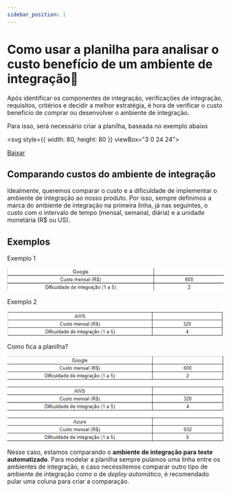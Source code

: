 ```yaml
---
sidebar_position: 1
---
```

# Como usar a planilha para analisar o custo benefício de um ambiente de integração🔎

Após identificar os componentes de integração, verificações de integração, requisitos, critérios e decidir a melhor estratégia, é hora de verificar o custo benefício de comprar ou desenvolver o ambiente de integração.

Para isso, será necessário criar a planilha, baseada no exemplo abaixo

<svg style={{ width: 80, height: 80 }} viewBox="3 0 24 24">
    <path fill="green" d="M19,11V9H11V5H9V9H5V11H9V19H11V11H19M19,3C19.5,3 20,3.2 20.39,3.61C20.8,4 21,4.5 21,5V19C21,19.5 20.8,20 20.39,20.39C20,20.8 19.5,21 19,21H5C4.5,21 4,20.8 3.61,20.39C3.2,20 3,19.5 3,19V5C3,4.5 3.2,4 3.61,3.61C4,3.2 4.5,3 5,3H19Z" />
</svg>

[Baixar](https://ifspedubr-my.sharepoint.com/:x:/g/personal/tirabassi_matheus_aluno_ifsp_edu_br/EeJYBJzSKqpPiw2UctPZQg8BZt75x9r5HluAIkbw3Z7s-Q?e=tnNT2G)


## **Comparando custos do ambiente de integração**

Idealmente, queremos comparar o custo e a dificuldade de implementar o ambiente de integração ao nosso produto.
Por isso, sempre definimos a marca do ambiente de integração na primeira linha, já nas seguintes, o custo com o intervalo de tempo (mensal, semanal, diária) e a unidade monetária (R$ ou US).

## Exemplos

Exemplo 1

![Exemplo 1](./imgs/exemplo-1.png)

Exemplo 2

![Exemplo 2](./imgs/exemplo-2.png)

Como fica a planilha?

![Exemplo Geral](./imgs/exemplo-geral.png)

Nesse caso, estamos comparando o **ambiente de integração para teste automatizado**. Para modelar a planilha sempre pulamos uma linha entre os ambientes de integração, e caso necessitemos comparar outro tipo de ambiente de integração como o de *deploy automático*, é recomendado pular uma coluna para criar a comparação.
